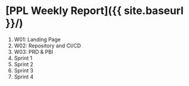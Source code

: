# [PPL Weekly Report]({{ site.baseurl }}/)

1. W01: Landing Page
2. W02: Repository and CI/CD
3. W03: PRD & PBI
4. Sprint 1
5. Sprint 2
6. Sprint 3
7. Sprint 4
